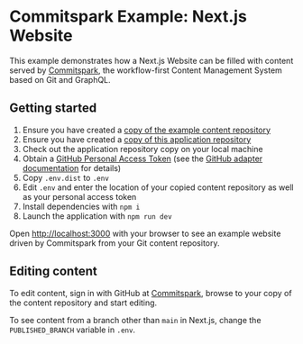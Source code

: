 # Commitspark Example: Next.js Website

This example demonstrates how a Next.js Website can be filled with content served by
[Commitspark](https://commitspark.com), the workflow-first Content Management System based on Git and GraphQL.

## Getting started

1. Ensure you have created
   a [copy of the example content repository](https://github.com/commitspark/example-content-website/generate)
2. Ensure you have created
   a [copy of this application repository](https://github.com/commitspark/example-nextjs/generate)
3. Check out the application repository copy on your local machine
4. Obtain a [GitHub Personal Access Token](https://github.com/settings/tokens) (see the [GitHub adapter documentation](https://github.com/commitspark/git-adapter-github#personal-access-token) for details)
5. Copy `.env.dist` to `.env`
6. Edit `.env` and enter the location of your copied content repository as well as your personal access token
7. Install dependencies with `npm i`
8. Launch the application with `npm run dev`

Open [http://localhost:3000](http://localhost:3000) with your browser to see an example website driven by Commitspark
from your Git content repository.

## Editing content

To edit content, sign in with GitHub at [Commitspark](https://commitspark.com/en-us/sign-in/), browse to your copy
of the content repository and start editing.

To see content from a branch other than `main` in Next.js, change the `PUBLISHED_BRANCH` variable in `.env`.
